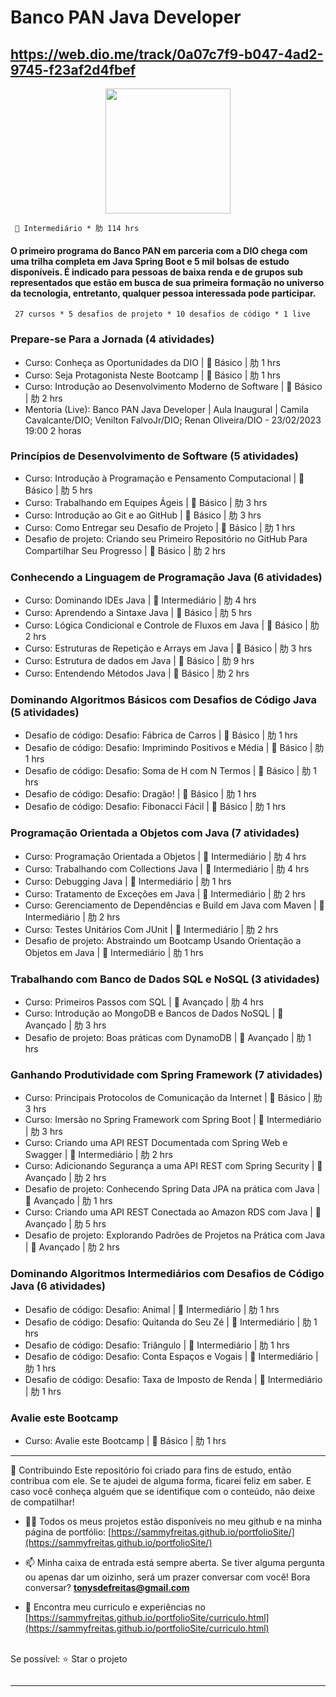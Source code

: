 # Banco PAN Java Developer
https://web.dio.me/track/0a07c7f9-b047-4ad2-9745-f23af2d4fbef
---------------------------------------------------------------------------------------------------
<div align="center"><img height="200em" src="https://user-images.githubusercontent.com/93049899/218183912-ef8df551-0b66-4ef0-afbc-7aa553c67b5c.png"/></div>

      Intermediário * 肋 114 hrs

#### O primeiro programa do Banco PAN em parceria com a DIO chega com uma trilha completa em Java Spring Boot e 5 mil bolsas de estudo disponíveis. É indicado para pessoas de baixa renda e de grupos sub representados que estão em busca de sua primeira formação no universo da tecnologia, entretanto, qualquer pessoa interessada pode participar.

     27 cursos * 5 desafios de projeto * 10 desafios de código * 1 live

### Prepare-se Para a Jornada (4 atividades)
* Curso: Conheça as Oportunidades da DIO |  Básico | 肋 1 hrs
* Curso: Seja Protagonista Neste Bootcamp |  Básico | 肋 1 hrs
* Curso: Introdução ao Desenvolvimento Moderno de Software |  Básico | 肋 2 hrs
* Mentoria (Live): Banco PAN Java Developer | Aula Inaugural | Camila Cavalcante/DIO; Venilton FalvoJr/DIO; Renan Oliveira/DIO - 23/02/2023 19:00 2 horas

### Princípios de Desenvolvimento de Software (5 atividades)
* Curso: Introdução à Programação e Pensamento Computacional |  Básico | 肋 5 hrs
* Curso: Trabalhando em Equipes Ágeis |  Básico | 肋 3 hrs
* Curso: Introdução ao Git e ao GitHub |  Básico | 肋 3 hrs
* Curso: Como Entregar seu Desafio de Projeto |  Básico | 肋 1 hrs
* Desafio de projeto: Criando seu Primeiro Repositório no GitHub Para Compartilhar Seu Progresso |  Básico | 肋 2 hrs

### Conhecendo a Linguagem de Programação Java (6 atividades)
* Curso: Dominando IDEs Java |  Intermediário | 肋 4 hrs
* Curso: Aprendendo a Sintaxe Java |  Básico | 肋 5 hrs
* Curso: Lógica Condicional e Controle de Fluxos em Java |  Básico | 肋 2 hrs
* Curso: Estruturas de Repetição e Arrays em Java |  Básico | 肋 3 hrs
* Curso: Estrutura de dados em Java |  Básico | 肋 9 hrs
* Curso: Entendendo Métodos Java |  Básico | 肋 2 hrs

### Dominando Algoritmos Básicos com Desafios de Código Java (5 atividades)
* Desafio de código: Desafio: Fábrica de Carros |  Básico | 肋 1 hrs
* Desafio de código: Desafio: Imprimindo Positivos e Média |  Básico | 肋 1 hrs
* Desafio de código: Desafio: Soma de H com N Termos |  Básico | 肋 1 hrs
* Desafio de código: Desafio: Dragão! |  Básico | 肋 1 hrs
* Desafio de código: Desafio: Fibonacci Fácil |  Básico | 肋 1 hrs

### Programação Orientada a Objetos com Java (7 atividades)
* Curso: Programação Orientada a Objetos |  Intermediário | 肋 4 hrs
* Curso: Trabalhando com Collections Java |  Intermediário | 肋 4 hrs
* Curso: Debugging Java |  Intermediário | 肋 1 hrs
* Curso: Tratamento de Exceções em Java |  Intermediário | 肋 2 hrs
* Curso: Gerenciamento de Dependências e Build em Java com Maven |  Intermediário | 肋 2 hrs
* Curso: Testes Unitários Com JUnit |  Intermediário | 肋 2 hrs
* Desafio de projeto: Abstraindo um Bootcamp Usando Orientação a Objetos em Java |  Intermediário | 肋 1 hrs

### Trabalhando com Banco de Dados SQL e NoSQL (3 atividades)
* Curso: Primeiros Passos com SQL |  Avançado | 肋 4 hrs
* Curso: Introdução ao MongoDB e Bancos de Dados NoSQL |  Avançado | 肋 3 hrs
* Desafio de projeto: Boas práticas com DynamoDB |  Avançado | 肋 1 hrs

### Ganhando Produtividade com Spring Framework (7 atividades)
* Curso: Principais Protocolos de Comunicação da Internet |  Básico | 肋 3 hrs
* Curso: Imersão no Spring Framework com Spring Boot |  Intermediário | 肋 3 hrs
* Curso: Criando uma API REST Documentada com Spring Web e Swagger |  Intermediário | 肋 2 hrs
* Curso: Adicionando Segurança a uma API REST com Spring Security |  Avançado | 肋 2 hrs
* Desafio de projeto: Conhecendo Spring Data JPA na prática com Java |  Avançado | 肋 1 hrs
* Curso: Criando uma API REST Conectada ao Amazon RDS com Java |  Avançado | 肋 5 hrs
* Desafio de projeto: Explorando Padrões de Projetos na Prática com Java |  Avançado | 肋 2 hrs

### Dominando Algoritmos Intermediários com Desafios de Código Java (6 atividades)
* Desafio de código: Desafio: Animal |  Intermediário | 肋 1 hrs
* Desafio de código: Desafio: Quitanda do Seu Zé |  Intermediário | 肋 1 hrs
* Desafio de código: Desafio: Triângulo |  Intermediário | 肋 1 hrs
* Desafio de código: Desafio: Conta Espaços e Vogais |  Intermediário | 肋 1 hrs
* Desafio de código: Desafio: Taxa de Imposto de Renda |  Intermediário | 肋 1 hrs

### Avalie este Bootcamp
* Curso: Avalie este Bootcamp |  Básico | 肋 1 hrs


---------------------------------------------------------------------------------------------------

🤝 Contribuindo Este repositório foi criado para fins de estudo, então contribua com ele. Se te ajudei de alguma forma, ficarei feliz em saber. E caso você conheça alguém que se identifique com o conteúdo, não deixe de compatilhar! 

- 👨‍💻 Todos os meus projetos estão disponíveis no meu github e na minha página de portfólio: [https://sammyfreitas.github.io/portfolioSite/](https://sammyfreitas.github.io/portfolioSite/) 

- 📫 Minha caixa de entrada está sempre aberta. Se tiver alguma pergunta ou apenas dar um oizinho, será um prazer conversar com você! Bora conversar? **tonysdefreitas@gmail.com**

- 📄 Encontra meu curriculo e experiências no [https://sammyfreitas.github.io/portfolioSite/curriculo.html](https://sammyfreitas.github.io/portfolioSite/curriculo.html)


<br>Se possível:  ⭐️ Star o projeto

<img src=" ">

---------------------------------------------------------------------------------------------------

